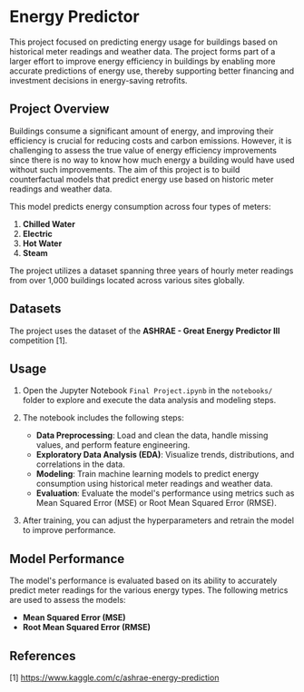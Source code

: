 # Energy Predictor 
This project focused on predicting energy usage for buildings based on historical meter readings and weather data. The project forms part of a larger effort to improve energy efficiency in buildings by enabling more accurate predictions of energy use, thereby supporting better financing and investment decisions in energy-saving retrofits.

## Project Overview

Buildings consume a significant amount of energy, and improving their efficiency is crucial for reducing costs and carbon emissions. However, it is challenging to assess the true value of energy efficiency improvements since there is no way to know how much energy a building would have used without such improvements. The aim of this project is to build counterfactual models that predict energy use based on historic meter readings and weather data. 

This model predicts energy consumption across four types of meters:
1. **Chilled Water**
2. **Electric**
3. **Hot Water**
4. **Steam**

The project utilizes a dataset spanning three years of hourly meter readings from over 1,000 buildings located across various sites globally.

## Datasets

The project uses the dataset of the **ASHRAE - Great Energy Predictor III** competition [1].

## Usage

1. Open the Jupyter Notebook `Final Project.ipynb` in the `notebooks/` folder to explore and execute the data analysis and modeling steps.
   
2. The notebook includes the following steps:
   - **Data Preprocessing**: Load and clean the data, handle missing values, and perform feature engineering.
   - **Exploratory Data Analysis (EDA)**: Visualize trends, distributions, and correlations in the data.
   - **Modeling**: Train machine learning models to predict energy consumption using historical meter readings and weather data.
   - **Evaluation**: Evaluate the model's performance using metrics such as Mean Squared Error (MSE) or Root Mean Squared Error (RMSE).

3. After training, you can adjust the hyperparameters and retrain the model to improve performance.

## Model Performance

The model's performance is evaluated based on its ability to accurately predict meter readings for the various energy types. The following metrics are used to assess the models:
- **Mean Squared Error (MSE)**
- **Root Mean Squared Error (RMSE)**

## References
[1] https://www.kaggle.com/c/ashrae-energy-prediction
